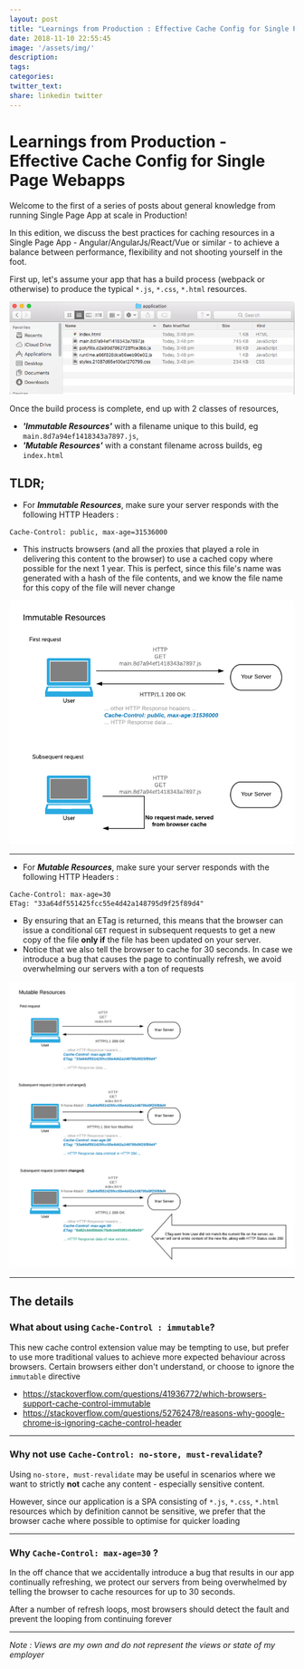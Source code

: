 ```yaml
---
layout: post
title: "Learnings from Production : Effective Cache Config for Single Page Webapps"
date: 2018-11-10 22:55:45
image: '/assets/img/'
description:
tags:
categories:
twitter_text:
share: linkedin twitter
---
```


# Learnings from Production - Effective Cache Config for Single Page Webapps



Welcome to the first of a series of posts about general knowledge from running Single Page App at scale in Production!



In this edition, we discuss the best practices for caching resources in a Single Page App - Angular/AngularJs/React/Vue or similar - to achieve a balance between performance, flexibility and not shooting yourself in the foot.



First up, let's assume your app that has a build process (webpack or otherwise) to produce the typical `*.js`, `*.css`, `*.html` resources.



![Alt text](https://raw.githubusercontent.com/kennychua/kennychua.github.io/master/assets/img/caching_file_layout.png)


Once the build process is complete, end up with 2 classes of resources,

- ***'Immutable Resources'*** with a filename unique to this build, eg `main.8d7a94ef1418343a7897.js`,
- ***'Mutable Resources'*** with a constant filename across builds, eg `index.html`

## TLDR; 
- For ***Immutable Resources***, make sure your server responds with the following HTTP Headers : 
```
Cache-Control: public, max-age=31536000
```
- This instructs browsers (and all the proxies that played a role in delivering this content to the browser) to use a cached copy where possible for the next 1 year. This is perfect, since this file's name was generated with a hash of the file contents, and we know the file name for this copy of the file will never change

![immutable resources caching](https://raw.githubusercontent.com/kennychua/kennychua.github.io/master/assets/img/caching%20-%20Immutable%20Resources.png)

--------------

- For ***Mutable Resources***, make sure your server responds with the following HTTP Headers : 

```
Cache-Control: max-age=30
ETag: "33a64df551425fcc55e4d42a148795d9f25f89d4"
```
- By ensuring that an ETag is returned, this means that the browser can issue a conditional `GET` request in subsequent requests to get a new copy of the file **only if** the file has been updated on your server.
- Notice that we also tell the browser to cache for 30 seconds. In case we introduce a bug that causes the page to continually refresh, we avoid overwhelming our servers with a ton of requests

![mutable resources caching](https://raw.githubusercontent.com/kennychua/kennychua.github.io/master/assets/img/caching%20-%20Mutable%20Resources.png)

------------------

## The details
### What about using `Cache-Control : immutable`?

This new cache control extension value may be tempting to use, but prefer to use more traditional values to achieve more expected behaviour across browsers. 
Certain browsers either don't understand, or choose to ignore the `immutable` directive
- https://stackoverflow.com/questions/41936772/which-browsers-support-cache-control-immutable
- https://stackoverflow.com/questions/52762478/reasons-why-google-chrome-is-ignoring-cache-control-header

------------

### Why not use `Cache-Control: no-store, must-revalidate`?
Using `no-store, must-revalidate` may be useful in scenarios where we want to strictly **not** cache any content - especially sensitive content.

However, since our application is a SPA consisting of `*.js`, `*.css`, `*.html` resources which by definition cannot be sensitive, we prefer that the browser cache where possible to optimise for quicker loading

-------------

### Why `Cache-Control: max-age=30` ?
In the off chance that we accidentally introduce a bug that results in our app continually refreshing, we protect our servers from being overwhelmed by telling the browser to cache resources for up to 30 seconds.

After a number of refresh loops, most browsers should detect the fault and prevent the looping from continuing forever

-------------



*Note : Views are my own and do not represent the views or state of my employer*


